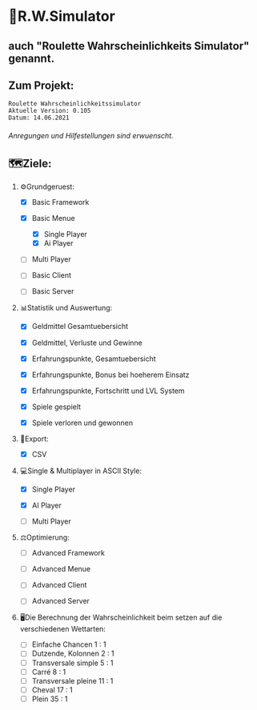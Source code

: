 #  :slot_machine:R.W.Simulator
## auch "Roulette Wahrscheinlichkeits Simulator" genannt.
## Zum Projekt:

	Roulette Wahrscheinlichkeitssimulator 
	Aktuelle Version: 0.105
	Datum: 14.06.2021
	
###### Anregungen und Hilfestellungen sind erwuenscht.

## :world_map:Ziele:

   1. :gear:Grundgeruest:
	
		 - [x] Basic Framework
		
		 - [x] Basic Menue
			- [x] Single Player
			- [x] Ai Player
		 - [ ] Multi Player
	
		 - [ ] Basic Client
		 - [ ] Basic Server


   2. :bar_chart:Statistik und Auswertung:
	
		- [x] Geldmittel Gesamtuebersicht
		- [x] Geldmittel, Verluste und Gewinne
	
		- [x] Erfahrungspunkte, Gesamtuebersicht
		- [x] Erfahrungspunkte, Bonus bei hoeherem Einsatz
		- [x] Erfahrungspunkte, Fortschritt und LVL System
	
		- [x] Spiele gespielt
		- [x] Spiele verloren und gewonnen


   3. :floppy_disk:Export:
 
 		- [x] CSV
	

   4. :computer:Single & Multiplayer in ASCII Style:

		- [X] Single Player 
		- [X] AI Player
		- [ ] Multi Player
	
		

   5. :balance_scale:Optimierung:
  
		- [ ] Advanced Framework
		- [ ] Advanced Menue

		- [ ] Advanced Client
		- [ ] Advanced Server


   6. :desktop_computer:Die Berechnung der Wahrscheinlichkeit beim setzen auf die verschiedenen Wettarten:

		- [ ] Einfache Chancen  	1 : 1 
		- [ ] Dutzende, Kolonnen  	2 : 1
		- [ ] Transversale simple 	5 : 1
		- [ ] Carré 			8 : 1
		- [ ] Transversale pleine    	11 : 1
		- [ ] Cheval 			17 : 1
		- [ ] Plein  			35 : 1
